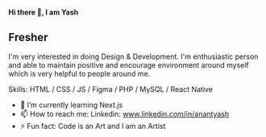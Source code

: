 #### Hi there 👋, I am Yash
## Fresher
I'm very interested in doing Design & Development. 
I'm enthusiastic person and able to maintain positive and encourage environment around myself which is very helpful to people around me.

Skills:  HTML / CSS / JS / Figma / PHP / MySQL / React Native

- 🌱 I’m currently learning Next.js  
- 📫 How to reach me: Linkedin: www.linkedin.com/in/anantyash 
- ⚡ Fun fact: Code is an Art and I am an Artist 

<!--
Github Portfolio Generator: https://arturssmirnovs.github.io/github-profile-readme-generator/
-->



